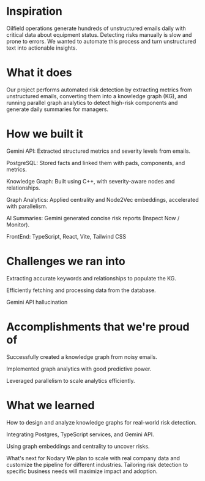 # Inspiration
Oilfield operations generate hundreds of unstructured emails daily with critical data about equipment status. Detecting risks manually is slow and prone to errors. We wanted to automate this process and turn unstructured text into actionable insights.

# What it does
Our project performs automated risk detection by extracting metrics from unstructured emails, converting them into a knowledge graph (KG), and running parallel graph analytics to detect high-risk components and generate daily summaries for managers.

# How we built it
Gemini API: Extracted structured metrics and severity levels from emails.

PostgreSQL: Stored facts and linked them with pads, components, and metrics.

Knowledge Graph: Built using C++, with severity-aware nodes and relationships.

Graph Analytics: Applied centrality and Node2Vec embeddings, accelerated with parallelism.

AI Summaries: Gemini generated concise risk reports (Inspect Now / Monitor).

FrontEnd: TypeScript, React, Vite, Tailwind CSS

# Challenges we ran into
Extracting accurate keywords and relationships to populate the KG.

Efficiently fetching and processing data from the database.

Gemini API hallucination

# Accomplishments that we're proud of
Successfully created a knowledge graph from noisy emails.

Implemented graph analytics with good predictive power.

Leveraged parallelism to scale analytics efficiently.

# What we learned
How to design and analyze knowledge graphs for real-world risk detection.

Integrating Postgres, TypeScript services, and Gemini API.

Using graph embeddings and centrality to uncover risks.

What's next for Nodary
We plan to scale with real company data and customize the pipeline for different industries. Tailoring risk detection to specific business needs will maximize impact and adoption.
